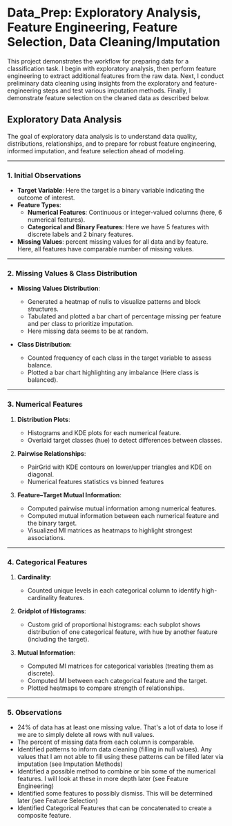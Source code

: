 # Data_Prep: Exploratory Analysis, Feature Engineering, Feature Selection, Data Cleaning/Imputation
This project demonstrates the workflow for preparing data for a classification task. I begin with exploratory analysis, then perform feature engineering to extract additional features from the raw data. Next, I conduct preliminary data cleaning using insights from the exploratory and feature-engineering steps and test various imputation methods. Finally, I demonstrate feature selection on the cleaned data as described below.
## Exploratory Data Analysis

The goal of exploratory data analysis is to understand data quality, distributions, relationships, and to prepare for robust feature engineering, informed imputation, and feature selection ahead of modeling.

---

### 1. Initial Observations

* **Target Variable**: Here the target is a binary variable indicating the outcome of interest.
* **Feature Types**:
  * **Numerical Features**: Continuous or integer-valued columns (here, 6 numerical features).
  * **Categorical and Binary Features**: Here we have 5 features with discrete labels and 2 binary features.
* **Missing Values**: percent missing values for all data and by feature. Here, all features have comparable number of missing values.

---

### 2. Missing Values & Class Distribution

* **Missing Values Distribution**:

  * Generated a heatmap of nulls to visualize patterns and block structures.
  * Tabulated and plotted a bar chart of percentage missing per feature and per class to prioritize imputation.
  * Here missing data seems to be at random.
* **Class Distribution**:

  * Counted frequency of each class in the target variable to assess balance.
  * Plotted a bar chart highlighting any imbalance (Here class is balanced).

---

### 3. Numerical Features

1. **Distribution Plots**:

   * Histograms and KDE plots for each numerical feature.
   * Overlaid target classes (hue) to detect differences between classes.

2. **Pairwise Relationships**:

   * PairGrid with KDE contours on lower/upper triangles and KDE on diagonal.
   * Numerical features statistics vs binned features

3. **Feature–Target Mutual Information**:

   * Computed pairwise mutual information among numerical features.
   * Computed mutual information between each numerical feature and the binary target.
   * Visualized MI matrices as heatmaps to highlight strongest associations.

---

### 4. Categorical Features

1. **Cardinality**:

   * Counted unique levels in each categorical column to identify high-cardinality features.

2. **Gridplot of Histograms**:

   * Custom grid of proportional histograms: each subplot shows distribution of one categorical feature, with hue by another feature (including the target).

3. **Mutual Information**:

   * Computed MI matrices for categorical variables (treating them as discrete).
   * Computed MI between each categorical feature and the target.
   * Plotted heatmaps to compare strength of relationships.

---

### 5. Observations

* 24% of data has at least one missing value. That's a lot of data to lose if we are to simply delete all rows with null values.
* The percent of missing data from each column is comparable.
* Identified patterns to inform data cleaning (filling in null values). Any values that I am not able to fill using these patterns can be filled later via imputation (see Imputation Methods)
* Identified a possible method to combine or bin some of the numerical features. I will look at these in more depth later (see Feature Engineering)
* Identified some features to possibly dismiss. This will be determined later (see Feature Selection)
* Identified Categorical Features that can be concatenated to create a composite feature.



